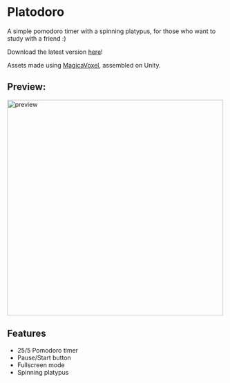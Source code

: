 


# Platodoro

A simple pomodoro timer with a spinning platypus, for those who want to study with a friend  :) 

Download the latest version [here](https://github.com/enviio/platodoro/releases/tag/platodoro)!

Assets made using [MagicaVoxel](https://ephtracy.github.io/), assembled on Unity. 


## Preview:


<img src="https://github.com/enviio/platodoro/blob/main/demo.gif" width="500" title="preview">


## Features

- 25/5 Pomodoro timer
- Pause/Start button
- Fullscreen mode
- Spinning platypus
